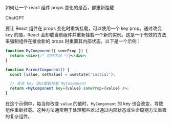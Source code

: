 如何让一个 react 组件 props 变化的是否，都重新挂载

ChatGPT

要让 React 组件在 props 变化时重新挂载，可以使用一个 key prop。通过改变 key 的值，React 会卸载当前组件并重新挂载一个新的实例。这是一个有效的方法来强制组件在接收新的 props 时重置其内部状态。以下是一个示例：

```jsx
function MyComponent({ someProp }) {
  return <div>{/* 组件内容 */}</div>;
}

function ParentComponent() {
  const [value, setValue] = useState('initial');

  // 改变 key 值以重新挂载 MyComponent
  return <MyComponent key={value} someProp={value} />;
}
```

在这个示例中，每当你改变 `value` 的值时，`MyComponent` 的 key 也会改变，导致组件重新挂载。这种方法通常用于处理那些难以通过内部状态或生命周期方法重置的复杂组件。

